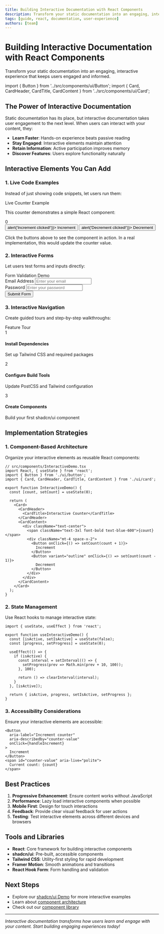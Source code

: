 ```yaml
---
title: Building Interactive Documentation with React Components
description: Transform your static documentation into an engaging, interactive experience that keeps users engaged
tags: [guide, react, documentation, user-experience]
authors: [team]
---
```


# Building Interactive Documentation with React Components

Transform your static documentation into an engaging, interactive experience that keeps users engaged and informed.

<!-- truncate -->

import { Button } from '../src/components/ui/Button';
import { Card, CardHeader, CardTitle, CardContent } from '../src/components/ui/Card';

## The Power of Interactive Documentation

Static documentation has its place, but interactive documentation takes user engagement to the next level. When users can interact with your content, they:

- **Learn Faster**: Hands-on experience beats passive reading
- **Stay Engaged**: Interactive elements maintain attention
- **Retain Information**: Active participation improves memory
- **Discover Features**: Users explore functionality naturally

## Interactive Elements You Can Add

### 1. Live Code Examples

Instead of just showing code snippets, let users run them:

<div className="my-8">
  <Card>
    <CardHeader>
      <CardTitle>Live Counter Example</CardTitle>
    </CardHeader>
    <CardContent>
      <p className="mb-4">This counter demonstrates a simple React component:</p>
      <div className="bg-gray-100 p-4 rounded-lg mb-4">
        <div className="text-center">
          <span className="text-2xl font-bold text-blue-600">0</span>
          <div className="mt-2 space-x-2">
            <Button 
              size="sm"
              onClick={() => alert('Increment clicked!')}>
              Increment
            </Button>
            <Button 
              size="sm"
              variant="outline"
              onClick={() => alert('Decrement clicked!')}>
              Decrement
            </Button>
          </div>
        </div>
      </div>
      <p className="text-sm text-gray-600">
        Click the buttons above to see the component in action. In a real implementation, 
        this would update the counter value.
      </p>
    </CardContent>
  </Card>
</div>

### 2. Interactive Forms

Let users test forms and inputs directly:

<div className="my-8">
  <Card>
    <CardHeader>
      <CardTitle>Form Validation Demo</CardTitle>
    </CardHeader>
    <CardContent className="space-y-4">
      <div>
        <label className="block text-sm font-medium text-gray-700 mb-2">
          Email Address
        </label>
        <input 
          type="email" 
          placeholder="Enter your email"
          className="w-full px-3 py-2 border border-gray-300 rounded-md focus:outline-none focus:ring-2 focus:ring-blue-500"
        />
      </div>
      <div>
        <label className="block text-sm font-medium text-gray-700 mb-2">
          Password
        </label>
        <input 
          type="password" 
          placeholder="Enter your password"
          className="w-full px-3 py-2 border border-gray-300 rounded-md focus:outline-none focus:ring-2 focus:ring-blue-500"
        />
      </div>
      <Button className="w-full">
        Submit Form
      </Button>
    </CardContent>
  </Card>
</div>

### 3. Interactive Navigation

Create guided tours and step-by-step walkthroughs:

<div className="my-8">
  <Card>
    <CardHeader>
      <CardTitle>Feature Tour</CardTitle>
    </CardHeader>
    <CardContent>
      <div className="space-y-4">
        <div className="flex items-center gap-3">
          <div className="w-8 h-8 bg-blue-100 text-blue-600 rounded-full flex items-center justify-center text-sm font-medium">
            1
          </div>
          <div>
            <h4 className="font-medium">Install Dependencies</h4>
            <p className="text-sm text-gray-600">Set up Tailwind CSS and required packages</p>
          </div>
        </div>
        <div className="flex items-center gap-3">
          <div className="w-8 h-8 bg-gray-100 text-gray-600 rounded-full flex items-center justify-center text-sm font-medium">
            2
          </div>
          <div>
            <h4 className="font-medium">Configure Build Tools</h4>
            <p className="text-sm text-gray-600">Update PostCSS and Tailwind configuration</p>
          </div>
        </div>
        <div className="flex items-center gap-3">
          <div className="w-8 h-8 bg-gray-100 text-gray-600 rounded-full flex items-center justify-center text-sm font-medium">
            3
          </div>
          <div>
            <h4 className="font-medium">Create Components</h4>
            <p className="text-sm text-gray-600">Build your first shadcn/ui component</p>
          </div>
        </div>
      </div>
    </CardContent>
  </Card>
</div>

## Implementation Strategies

### 1. Component-Based Architecture

Organize your interactive elements as reusable React components:

```tsx
// src/components/InteractiveDemo.tsx
import React, { useState } from 'react';
import { Button } from './ui/button';
import { Card, CardHeader, CardTitle, CardContent } from './ui/card';

export function InteractiveDemo() {
  const [count, setCount] = useState(0);
  
  return (
    <Card>
      <CardHeader>
        <CardTitle>Interactive Counter</CardTitle>
      </CardHeader>
      <CardContent>
        <div className="text-center">
          <span className="text-3xl font-bold text-blue-600">{count}</span>
          <div className="mt-4 space-x-2">
            <Button onClick={() => setCount(count + 1)}>
              Increment
            </Button>
            <Button variant="outline" onClick={() => setCount(count - 1)}>
              Decrement
            </Button>
          </div>
        </div>
      </CardContent>
    </Card>
  );
}
```

### 2. State Management

Use React hooks to manage interactive state:

```tsx
import { useState, useEffect } from 'react';

export function useInteractiveDemo() {
  const [isActive, setIsActive] = useState(false);
  const [progress, setProgress] = useState(0);
  
  useEffect(() => {
    if (isActive) {
      const interval = setInterval(() => {
        setProgress(prev => Math.min(prev + 10, 100));
      }, 100);
      
      return () => clearInterval(interval);
    }
  }, [isActive]);
  
  return { isActive, progress, setIsActive, setProgress };
}
```

### 3. Accessibility Considerations

Ensure your interactive elements are accessible:

```tsx
<Button
  aria-label="Increment counter"
  aria-describedby="counter-value"
  onClick={handleIncrement}
>
  Increment
</Button>
<span id="counter-value" aria-live="polite">
  Current count: {count}
</span>
```

## Best Practices

1. **Progressive Enhancement**: Ensure content works without JavaScript
2. **Performance**: Lazy load interactive components when possible
3. **Mobile First**: Design for touch interactions
4. **Feedback**: Provide clear visual feedback for user actions
5. **Testing**: Test interactive elements across different devices and browsers

## Tools and Libraries

- **React**: Core framework for building interactive components
- **shadcn/ui**: Pre-built, accessible components
- **Tailwind CSS**: Utility-first styling for rapid development
- **Framer Motion**: Smooth animations and transitions
- **React Hook Form**: Form handling and validation

## Next Steps

- Explore our [shadcn/ui Demo](/shadcn-demo) for more interactive examples
- Learn about [component architecture](/docs/technical/architecture)
- Check out our [component library](/docs/shadcn-components)

---

*Interactive documentation transforms how users learn and engage with your content. Start building engaging experiences today!*
